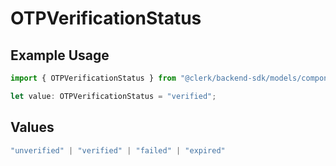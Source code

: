 # OTPVerificationStatus

## Example Usage

```typescript
import { OTPVerificationStatus } from "@clerk/backend-sdk/models/components";

let value: OTPVerificationStatus = "verified";
```

## Values

```typescript
"unverified" | "verified" | "failed" | "expired"
```